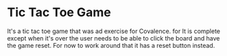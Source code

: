 # Tic Tac Toe Game

It's a tic tac toe game that was ad exercise for Covalence. for It is complete except when it's over the user needs to be able 
to click the board and have the game reset. For now to work around that it has a reset button instead.